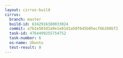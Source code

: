 ```yaml
---
layout: cirrus-build
cirrus:
  branch: master
  build-id: 6342916380033024
  commit: a7b1e503d1a9e1e81d1a50f645b05ecf6b260bf2
  task-id: 4764499255754752
  task-number: 6
  os-name: Ubuntu
  test-result: 0
---
```


